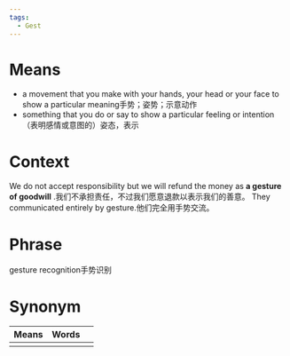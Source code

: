 ```yaml
---
tags:
  - Gest
---
```

# Means
- a movement that you make with your hands, your head or your face to show a particular meaning手势；姿势；示意动作
- something that you do or say to show a particular feeling or intention（表明感情或意图的）姿态，表示
# Context
We do not accept responsibility but we will refund the money as **a gesture of goodwill** .我们不承担责任，不过我们愿意退款以表示我们的善意。
They communicated entirely by gesture.他们完全用手势交流。
# Phrase
gesture recognition手势识别
# Synonym
| Means | Words |     |
| ----- | ----- | --- |
|       |       |     |
